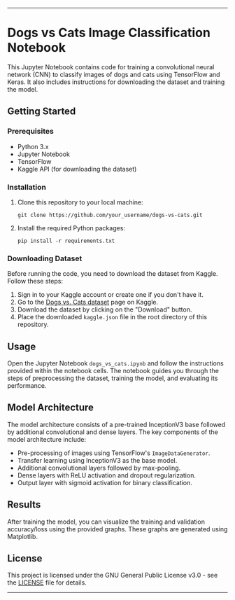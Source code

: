 
---

# Dogs vs Cats Image Classification Notebook

This Jupyter Notebook contains code for training a convolutional neural network (CNN) to classify images of dogs and cats using TensorFlow and Keras. It also includes instructions for downloading the dataset and training the model.

## Getting Started

### Prerequisites

- Python 3.x
- Jupyter Notebook
- TensorFlow
- Kaggle API (for downloading the dataset)

### Installation

1. Clone this repository to your local machine:

    ```
    git clone https://github.com/your_username/dogs-vs-cats.git
    ```

2. Install the required Python packages:

    ```
    pip install -r requirements.txt
    ```

### Downloading Dataset

Before running the code, you need to download the dataset from Kaggle. Follow these steps:

1. Sign in to your Kaggle account or create one if you don't have it.
2. Go to the [Dogs vs. Cats dataset](https://www.kaggle.com/c/dogs-vs-cats) page on Kaggle.
3. Download the dataset by clicking on the "Download" button.
4. Place the downloaded `kaggle.json` file in the root directory of this repository.

## Usage

Open the Jupyter Notebook `dogs_vs_cats.ipynb` and follow the instructions provided within the notebook cells. The notebook guides you through the steps of preprocessing the dataset, training the model, and evaluating its performance.

## Model Architecture

The model architecture consists of a pre-trained InceptionV3 base followed by additional convolutional and dense layers. The key components of the model architecture include:

- Pre-processing of images using TensorFlow's `ImageDataGenerator`.
- Transfer learning using InceptionV3 as the base model.
- Additional convolutional layers followed by max-pooling.
- Dense layers with ReLU activation and dropout regularization.
- Output layer with sigmoid activation for binary classification.

## Results

After training the model, you can visualize the training and validation accuracy/loss using the provided graphs. These graphs are generated using Matplotlib.

## License

This project is licensed under the GNU General Public License v3.0 - see the [LICENSE](LICENSE) file for details.

---
